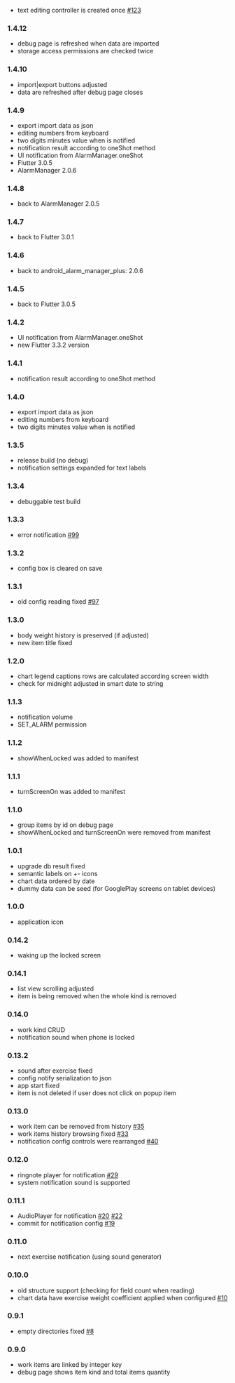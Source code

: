 - text editing controller is created once
  [#123](https://github.com/oleksabor/work-tracker/issues/123) 

### 1.4.12
- debug page is refreshed when data are imported
- storage access permissions are checked twice 

### 1.4.10
- import|export buttons adjusted
- data are refreshed after debug page closes

### 1.4.9
- export import data as json
- editing numbers from keyboard
- two digits minutes value when is notified 
- notification result according to oneShot method
- UI notification from AlarmManager.oneShot
- Flutter 3.0.5
- AlarmManager 2.0.6

### 1.4.8
- back to AlarmManager 2.0.5

### 1.4.7
- back to Flutter 3.0.1

### 1.4.6
- back to android_alarm_manager_plus: 2.0.6

### 1.4.5 
- back to Flutter 3.0.5

### 1.4.2
- UI notification from AlarmManager.oneShot
- new Flutter 3.3.2 version

### 1.4.1
- notification result according to oneShot method

### 1.4.0
- export import data as json
- editing numbers from keyboard
- two digits minutes value when is notified 

### 1.3.5
- release build (no debug)
- notification settings expanded for text labels

### 1.3.4
- debuggable test build

### 1.3.3
- error notification
  [#99](https://github.com/oleksabor/work-tracker/issues/99) 

### 1.3.2
- config box is cleared on save

### 1.3.1
- old config reading fixed 
  [#97](https://github.com/oleksabor/work-tracker/issues/97) 

### 1.3.0
- body weight history is preserved (if adjusted)
- new item title fixed

### 1.2.0
- chart legend captions rows are calculated according screen width
- check for midnight adjusted in smart date to string

### 1.1.3
- notification volume 
- SET_ALARM permission

### 1.1.2
- showWhenLocked was added to manifest

### 1.1.1
- turnScreenOn was added to manifest

### 1.1.0
- group items by id on debug page
- showWhenLocked and turnScreenOn were removed from manifest

### 1.0.1
- upgrade db result fixed
- semantic labels on +- icons
- chart data ordered by date
- dummy data can be seed (for GooglePlay screens on tablet devices)

### 1.0.0
- application icon

### 0.14.2
- waking up the locked screen

### 0.14.1
- list view scrolling adjusted
- item is being removed when the whole kind is removed

### 0.14.0
- work kind CRUD
- notification sound when phone is locked

### 0.13.2
- sound after exercise fixed
- config notify serialization to json
- app start fixed
- item is not deleted if user does not click on popup item

### 0.13.0
- work item can be removed from history 
  [#35](https://github.com/oleksabor/work-tracker/issues/35)
- work items history browsing fixed
  [#33](https://github.com/oleksabor/work-tracker/issues/33)
- notification config controls were rearranged
  [#40](https://github.com/oleksabor/work-tracker/issues/40)

### 0.12.0
- ringnote player for notification
  [#29](https://github.com/oleksabor/work-tracker/issues/29)
- system notification sound is supported

### 0.11.1
- AudioPlayer for notification 
  [#20](https://github.com/oleksabor/work-tracker/issues/20) 
  [#22](https://github.com/oleksabor/work-tracker/issues/22)
- commit for notification config 
  [#19](https://github.com/oleksabor/work-tracker/issues/19)

### 0.11.0
- next exercise notification (using sound generator)

### 0.10.0
- old structure support (checking for field count when reading)
- chart data have exercise weight coefficient applied when configured [#10](https://github.com/oleksabor/work-tracker/issues/10)

### 0.9.1
- empty directories fixed [#8](https://github.com/oleksabor/work-tracker/issues/8)

### 0.9.0
- work items are linked by integer key
- debug page shows item kind and total items quantity
